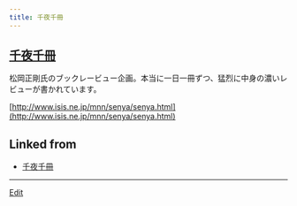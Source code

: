 ```yaml
---
title: 千夜千冊
---
```


## [千夜千冊](/千夜千冊)

松岡正剛氏のブックレービュー企画。本当に一日一冊ずつ、猛烈に中身の濃いレビューが書かれています。



[http://www.isis.ne.jp/mnn/senya/senya.html](http://www.isis.ne.jp/mnn/senya/senya.html)





## Linked from

* [千夜千冊](/千夜千冊)


----
[Edit](https://github.com/vitroid/vitroid.github.io/edit/master/MD/千夜千冊.md)
